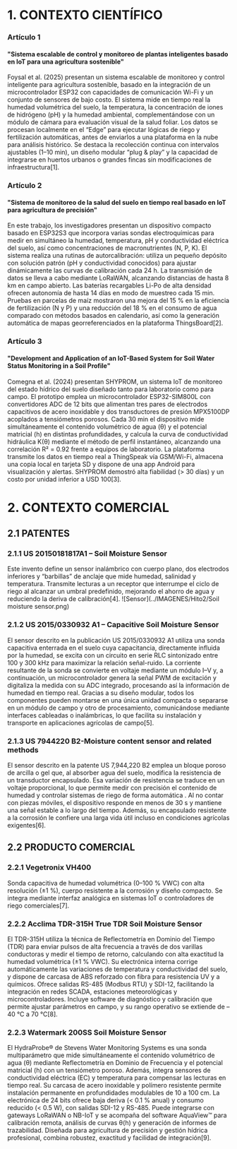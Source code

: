 # 1. CONTEXTO CIENTÍFICO
### Artículo 1
 #### "Sistema escalable de control y monitoreo de plantas inteligentes basado en IoT para una agricultura sostenible"
 
Foysal et al. (2025) presentan un sistema escalable de monitoreo y control inteligente para agricultura sostenible, basado en la integración de un microcontrolador ESP32 con capacidades de comunicación Wi-Fi y un conjunto de sensores de bajo costo. El sistema mide en tiempo real la humedad volumétrica del suelo, la temperatura, la concentración de iones de hidrógeno (pH) y la humedad ambiental, complementándose con un módulo de cámara para evaluación visual de la salud foliar. Los datos se procesan localmente en el “Edge” para ejecutar lógicas de riego y fertilización automáticas, antes de enviarlos a una plataforma en la nube para análisis histórico. Se destaca la recolección continua con intervalos ajustables (1–10 min), un diseño modular “plug & play” y la capacidad de integrarse en huertos urbanos o grandes fincas sin modificaciones de infraestructura[1].

### Artículo 2
 #### "Sistema de monitoreo de la salud del suelo en tiempo real basado en IoT para agricultura de precisión"

En este trabajo, los investigadores presentan un dispositivo compacto basado en ESP32S3 que incorpora varias sondas electroquímicas para medir en simultáneo la humedad, temperatura, pH y conductividad eléctrica del suelo, así como concentraciones de macronutrientes (N, P, K). El sistema realiza una rutinas de autorcalibración: utiliza un pequeño depósito con solución patrón (pH y conductividad conocidos) para ajustar dinámicamente las curvas de calibración cada 24 h. La transmisión de datos se lleva a cabo mediante LoRaWAN, alcanzando distancias de hasta 8 km en campo abierto. Las baterías recargables Li-Po de alta densidad ofrecen autonomía de hasta 14 días en modo de muestreo cada 15 min. Pruebas en parcelas de maíz mostraron una mejora del 15 % en la eficiencia de fertilización (N y P) y una reducción del 18 % en el consumo de agua comparado con métodos basados en calendario, así como la generación automática de mapas georreferenciados en la plataforma ThingsBoard[2].

### Artículo 3
#### "Development and Application of an IoT-Based System for Soil Water Status Monitoring in a Soil Profile"

Comegna et al. (2024) presentan SHYPROM, un sistema IoT de monitoreo del estado hídrico del suelo diseñado tanto para laboratorio como para campo. El prototipo emplea un microcontrolador ESP32-SIM800L con convertidores ADC de 12 bits que alimentan tres pares de electrodos capacitivos de acero inoxidable y dos transductores de presión MPX5100DP acoplados a tensiómetros porosos. Cada 30 min el dispositivo mide simultáneamente el contenido volumétrico de agua (θ) y el potencial matricial (h) en distintas profundidades, y calcula la curva de conductividad hidráulica K(θ) mediante el método de perfil instantáneo, alcanzando una correlación R² = 0.92 frente a equipos de laboratorio. La plataforma transmite los datos en tiempo real a ThingSpeak vía GSM/Wi-Fi, almacena una copia local en tarjeta SD y dispone de una app Android para visualización y alertas. SHYPROM demostró alta fiabilidad (> 30 días) y un costo por unidad inferior a USD 100[3].

# 2. CONTEXTO COMERCIAL
## 2.1 PATENTES
 ### 2.1.1 US 20150181817A1 – Soil Moisture Sensor
 
Este invento define un sensor inalámbrico con cuerpo plano, dos electrodos inferiores y “barbillas” de anclaje que mide humedad, salinidad y temperatura. Transmite lecturas a un receptor que interrumpe el ciclo de riego al alcanzar un umbral predefinido, mejorando el ahorro de agua y reduciendo la deriva de calibración[4].
                                             ![Sensor](../IMAGENES/Hito2/Soil moisture sensor.png)

 ### 2.1.2 US 2015/0330932 A1 – Capacitive Soil Moisture Sensor

El sensor descrito en la publicación US 2015/0330932 A1 utiliza una sonda capacitiva enterrada en el suelo cuya capacitancia, directamente influida por la humedad, se excita con un circuito en serie RLC sintonizado entre 100 y 300 kHz para maximizar la relación señal-ruido. La corriente resultante de la sonda se convierte en voltaje mediante un módulo I–V y, a continuación, un microcontrolador genera la señal PWM de excitación y digitaliza la medida con su ADC integrado, procesando así la información de humedad en tiempo real. Gracias a su diseño modular, todos los componentes pueden montarse en una única unidad compacta o separarse en un módulo de campo y otro de procesamiento, comunicándose mediante interfaces cableadas o inalámbricas, lo que facilita su instalación y transporte en aplicaciones agrícolas de campo[5].

 ### 2.1.3 US 7944220 B2-Moisture content sensor and related methods
 
El sensor descrito en la patente US 7,944,220 B2 emplea un bloque poroso de arcilla o gel que, al absorber agua del suelo, modifica la resistencia de un transductor encapsulado. Esa variación de resistencia se traduce en un voltaje proporcional, lo que permite medir con precisión el contenido de humedad y controlar sistemas de riego de forma automática . Al no contar con piezas móviles, el dispositivo responde en menos de 30 s y mantiene una señal estable a lo largo del tiempo. Además, su encapsulado resistente a la corrosión le confiere una larga vida útil incluso en condiciones agrícolas exigentes[6].

## 2.2 PRODUCTO COMERCIAL
 ### 2.2.1 Vegetronix VH400

Sonda capacitiva de humedad volumétrica (0–100 % VWC) con alta resolución (±1 %), cuerpo resistente a la corrosión y diseño compacto. Se integra mediante interfaz analógica en sistemas IoT o controladores de riego comerciales[7].

 ### 2.2.2 Acclima TDR-315H True TDR Soil Moisture Sensor

El TDR-315H utiliza la técnica de Reflectometría en Dominio del Tiempo (TDR) para enviar pulsos de alta frecuencia a través de dos varillas conductoras y medir el tiempo de retorno, calculando con alta exactitud la humedad volumétrica (±1 % VWC). Su electrónica interna corrige automáticamente las variaciones de temperatura y conductividad del suelo, y dispone de carcasa de ABS reforzado con fibra para resistencia UV y a químicos. Ofrece salidas RS-485 (Modbus RTU) y SDI-12, facilitando la integración en redes SCADA, estaciones meteorológicas y microcontroladores. Incluye software de diagnóstico y calibración que permite ajustar parámetros en campo, y su rango operativo se extiende de –40 °C a 70 °C[8].

  ### 2.2.3 Watermark 200SS Soil Moisture Sensor

El HydraProbe® de Stevens Water Monitoring Systems es una sonda multiparámetro que mide simultáneamente el contenido volumétrico de agua (θ) mediante Reflectometría en Dominio de Frecuencia y el potencial matricial (h) con un tensiómetro poroso. Además, integra sensores de conductividad eléctrica (EC) y temperatura para compensar las lecturas en tiempo real. Su carcasa de acero inoxidable y polímero resistente permite instalación permanente en profundidades modulables de 10 a 100 cm. La electrónica de 24 bits ofrece baja deriva (< 0.1 % anual) y consumo reducido (< 0.5 W), con salidas SDI-12 y RS-485. Puede integrarse con gateways LoRaWAN o NB-IoT y se acompaña del software AquaView™ para calibración remota, análisis de curvas θ(h) y generación de informes de trazabilidad. Diseñada para agricultura de precisión y gestión hídrica profesional, combina robustez, exactitud y facilidad de integración[9].




